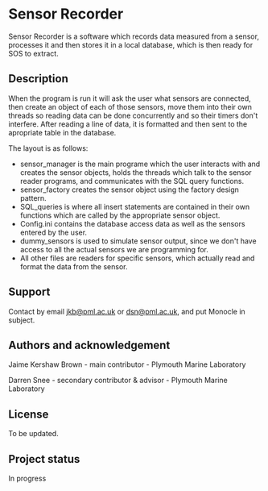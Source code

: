 # Sensor Recorder

Sensor Recorder is a software which records data measured from a sensor, 
processes it and then stores it in a local database, 
which is then ready for SOS to extract. 

## Description

When the program is run it will ask the user what sensors are connected, 
then create an object of each of those sensors, move them into their own threads 
so reading data can be done concurrently and so their timers don't interfere.
After reading a line of data, it is formatted and then sent to the apropriate 
table in the database.

The layout is as follows: 
- sensor_manager is the main programe which the user 
interacts with and creates the sensor objects, holds the threads which talk to 
the sensor reader programs, and communicates with the SQL query functions. 
- sensor_factory creates the sensor object using the factory design pattern.
- SQL_queries is where all insert statements are contained in their own
functions which are called by the appropriate sensor object.
- Config.ini contains the database access data as well as the sensors entered 
by the user.
- dummy_sensors is used to simulate sensor output, since we don't have access 
to all the actual sensors we are programming for.
- All other files are readers for specific sensors, which actually read and 
format the data from the sensor.

## Support

Contact by email jkb@pml.ac.uk or dsn@pml.ac.uk, and put Monocle in subject.

## Authors and acknowledgement

Jaime Kershaw Brown - main contributor - Plymouth Marine Laboratory

Darren Snee - secondary contributor & advisor - Plymouth Marine Laboratory

## License

To be updated.

## Project status

In progress